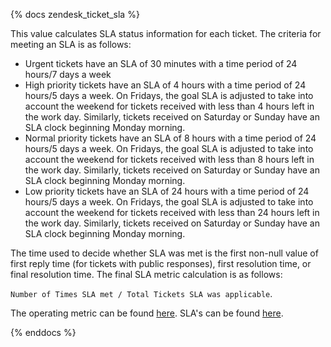 {% docs zendesk_ticket_sla %}

This value calculates SLA status information for each ticket. The criteria for meeting an SLA is as follows:
- Urgent tickets have an SLA of 30 minutes with a time period of 24 hours/7 days a week
- High priority tickets have an SLA of 4 hours with a time period of 24 hours/5 days a week. On Fridays, the goal SLA is adjusted to take into account the weekend for tickets received with less than 4 hours left in the work day. Similarly, tickets received on Saturday or Sunday have an SLA clock beginning Monday morning.
- Normal priority tickets have an SLA of 8 hours with a time period of 24 hours/5 days a week. On Fridays, the goal SLA is adjusted to take into account the weekend for tickets received with less than 8 hours left in the work day. Similarly, tickets received on Saturday or Sunday have an SLA clock beginning Monday morning.
- Low priority tickets have an SLA of 24 hours with a time period of 24 hours/5 days a week. On Fridays, the goal SLA is adjusted to take into account the weekend for tickets received with less than 24 hours left in the work day. Similarly, tickets received on Saturday or Sunday have an SLA clock beginning Monday morning.

The time used to decide whether SLA was met is the first non-null value of first reply time (for tickets with public responses), first resolution time, or final resolution time. The final SLA metric calculation is as follows:

 `Number of Times SLA met / Total Tickets SLA was applicable`.

The operating metric can be found [here](https://about.gitlab.com/handbook/finance/operating-metrics/#service-level-agreement-sla). SLA's can be found [here](https://about.gitlab.com/support/).

{% enddocs %}
